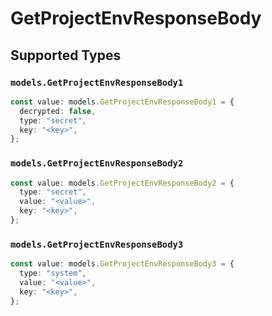 # GetProjectEnvResponseBody


## Supported Types

### `models.GetProjectEnvResponseBody1`

```typescript
const value: models.GetProjectEnvResponseBody1 = {
  decrypted: false,
  type: "secret",
  key: "<key>",
};
```

### `models.GetProjectEnvResponseBody2`

```typescript
const value: models.GetProjectEnvResponseBody2 = {
  type: "secret",
  value: "<value>",
  key: "<key>",
};
```

### `models.GetProjectEnvResponseBody3`

```typescript
const value: models.GetProjectEnvResponseBody3 = {
  type: "system",
  value: "<value>",
  key: "<key>",
};
```

